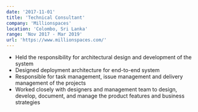 ```yaml
---
date: '2017-11-01'
title: 'Technical Consultant'
company: 'Millionspaces'
location: 'Colombo, Sri Lanka'
range: 'Nov 2017 - Mar 2019'
url: 'https://www.millionspaces.com/'
---
```


- Held the responsibility for architectural design and development of the system
- Designed deployment architecture for end-to-end system
- Responsible for task management, issue management and delivery management of the projects
- Worked closely with designers and management team to design, develop, document, and manage the product features and business strategies